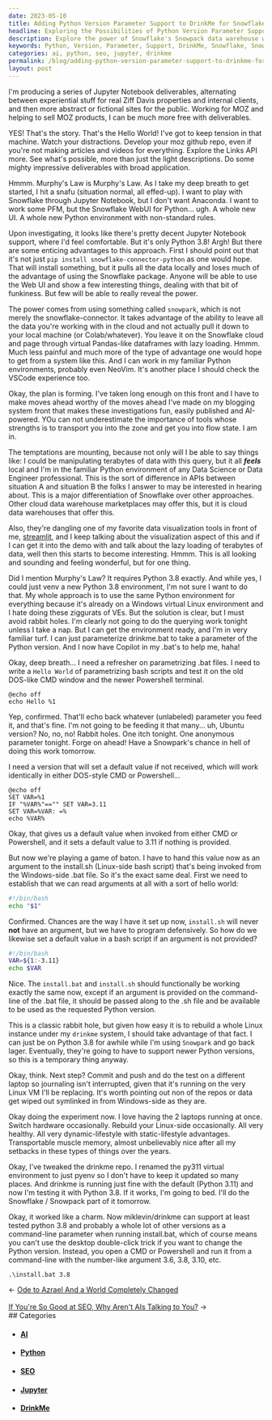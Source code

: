 ```yaml
---
date: 2023-05-10
title: Adding Python Version Parameter Support to DrinkMe for Snowflake Snowpack
headline: Exploring the Possibilities of Python Version Parameter Support with DrinkMe and Snowflake Snowpack
description: Explore the power of Snowflake's Snowpack data warehouse with Python 3.8 support. Learn how to set up a parameterized .bat file to install the Snowflake connector and access the data in a familiar Python environment. Discover the advantages of manipulating terabytes of data without pulling it down to your local machine.
keywords: Python, Version, Parameter, Support, DrinkMe, Snowflake, Snowpack, MOZ, Links, Data, SEOs, Content, Auto-Generated, AI, Industry, Ziff Davis, Jupyter Notebook, Experiential, Internal Clients, Abstract, Fictional, Sites, Brand, Impact, Rapidly Changing, Streamlit, Visualization, Lazy Loading, Terabytes, Query, APIs, Cloud, Data Warehouse, Marketplace, Copilot,
categories: ai, python, seo, jupyter, drinkme
permalink: /blog/adding-python-version-parameter-support-to-drinkme-for-snowflake-snowpack/
layout: post
---
```



I'm producing a series of Jupyter Notebook deliverables, alternating between
experiential stuff for real Ziff Davis properties and internal clients, and
then more abstract or fictional sites for the public. Working for MOZ and
helping to sell MOZ products, I can be much more free with deliverables.

YES! That's the story. That's the Hello World! I've got to keep tension in that
machine. Watch your distractions. Develop your moz github repo, even if you're
not making articles and videos for everything. Explore the Links API more. See
what's possible, more than just the light descriptions. Do some mighty
impressive deliverables with broad application.

Hmmm. Murphy's Law is Murphy's Law. As I take my deep breath to get started, I
hit a snafu (situation normal, all effed-up). I want to play with Snowflake
through Jupyter Notebook, but I don't want Anaconda. I want to work some PFM,
but the Snowflake WebUI for Python... ugh. A whole new UI. A whole new Python
environment with non-standard rules.

Upon investigating, it looks like there's pretty decent Jupyter Notebook
support, where I'd feel comfortable. But it's only Python 3.8! Argh! But there
are some enticing advantages to this approach. First I should point out that
it's not just `pip install snowflake-connector-python` as one would hope. That
will install something, but it pulls all the data locally and loses much of the
advantage of using the Snowflake package. Anyone will be able to use the Web UI
and show a few interesting things, dealing with that bit of funkiness. But few
will be able to really reveal the power.

The power comes from using something called `snowpark`, which is not merely the
snowflake-connector. It takes advantage of the ability to leave all the data
you're working with in the cloud and not actually pull it down to your local
machine (or Colab/whatever). You leave it on the Snowflake cloud and page
through virtual Pandas-like dataframes with lazy loading. Hmmm. Much less
painful and much more of the type of advantage one would hope to get from a
system like this. And I can work in my familiar Python environments, probably
even NeoVim. It's another place I should check the VSCode experience too.

Okay, the plan is forming. I've taken long enough on this front and I have to
make moves ahead worthy of the moves ahead I've made on my blogging system
front that makes these investigations fun, easily published and AI-powered. YOu
can not underestimate the importance of tools whose strengths is to transport
you into the zone and get you into flow state. I am in.

The temptations are mounting, because not only will I be able to say things
like: I could be manipulating terabytes of data with this query, but it all
***feels*** local and I'm in the familiar Python environment of any Data
Science or Data Engineer professional. This is the sort of difference in APIs
between situation A and situation B the folks I answer to may be interested in
hearing about. This is a major differentiation of Snowflake over other
approaches. Other cloud data warehouse marketplaces may offer this, but it is
cloud data warehouses that offer this.

Also, they're dangling one of my favorite data visualization tools in front of
me, [streamlit](https://streamlit.io/), and I keep talking about the
visualization aspect of this and if I can get it into the demo with and talk
about the lazy loading of terabytes of data, well then this starts to become
interesting. Hmmm. This is all looking and sounding and feeling wonderful, but
for one thing.

Did I mention Murphy's Law? It requires Python 3.8 exactly. And while yes, I
could just venv a new Python 3.8 environment, I'm not sure I want to do that.
My whole approach is to use the same Python environment for everything because
it's already on a Windows virtual Linux environment and I hate doing these
ziggurats of VEs. But the solution is clear, but I must avoid rabbit holes. I'm
clearly not going to do the querying work tonight unless I take a nap. But I
can get the environment ready, and I'm in very familiar turf. I can just
parameterize drinkme.bat to take a parameter of the Python version. And I now
have Copilot in my .bat's to help me, haha!

Okay, deep breath... I need a refresher on parametrizing .bat files. I need to
write a `Hello World` of parametrizing bash scripts and test it on the old
DOS-like CMD window and the newer Powershell terminal.

```
@echo off
echo Hello %1
```

Yep, confirmed. That'll echo back whatever (unlabeled) parameter you feed it,
and that's fine. I'm not going to be feeding it that many... uh, Ubuntu
version? No, no, no! Rabbit holes. One itch tonight. One anonymous parameter
tonight. Forge on ahead! Have a Snowpark's chance in hell of doing this work
tomorrow.

I need a version that will set a default value if not received, which will work
identically in either DOS-style CMD or Powershell...

```
@echo off
SET VAR=%1
IF "%VAR%"=="" SET VAR=3.11
SET VAR=%VAR: =%
echo %VAR%
```

Okay, that gives us a default value when invoked from either CMD or Powershell,
and it sets a default value to 3.11 if nothing is provided.

But now we're playing a game of baton. I have to hand this value now as an
argument to the install.sh (Linux-side bash script) that's being invoked from
the Windows-side .bat file. So it's the exact same deal. First we need to
establish that we can read arguments at all with a sort of hello world:

```bash
#!/bin/bash
echo "$1"
````

Confirmed. Chances are the way I have it set up now, `install.sh` will never
**not** have an argument, but we have to program defensively. So how do we
likewise set a default value in a bash script if an argument is not provided?

```bash
#!/bin/bash
VAR=${1:-3.11}
echo $VAR
```

Nice. The `install.bat` and `install.sh` should functionally be working exactly
the same now, except if an argument is provided on the command-line of the .bat
file, it should be passed along to the .sh file and be available to be used as
the requested Python version.

This is a classic rabbit hole, but given how easy it is to rebuild a whole
Linux instance under my `drinkme` system, I should take advantage of that fact.
I can just be on Python 3.8 for awhile while I'm using `Snowpark` and go back
lager. Eventually, they're going to have to support newer Python versions, so
this is a temporary thing anyway.

Okay, think. Next step? Commit and push and do the test on a different laptop
so journaling isn't interrupted, given that it's running on the very Linux VM
I'll be replacing. It's worth pointing out non of the repos or data get wiped
out symlinked in from Windows-side as they are.

Okay doing the experiment now. I love having the 2 laptops running at once.
Switch hardware occasionally. Rebuild your Linux-side occasionally. All very
healthy. All very dynamic-lifestyle with static-lifestyle advantages.
Transportable muscle memory, almost unbelievably nice after all my setbacks in
these types of things over the years.

Okay, I've tweaked the drinkme repo. I renamed the py311 virtual environment to
just pyenv so I don't have to keep it updated so many places. And drinkme is
running just fine with the default (Python 3.11) and now I'm testing it with
Python 3.8. If it works, I'm going to bed. I'll do the Snowflake / Snowpack
part of it tomorrow.

Okay, it worked like a charm. Now miklevin/drinkme can support at least tested
python 3.8 and probably a whole lot of other versions as a command-line
parameter when running install.bat, which of course means you can't use the
desktop double-click trick if you want to change the Python version. Instead,
you open a CMD or Powershell and run it from a command-line with the
number-like argument 3.6, 3.8, 3.10, etc.

    .\install.bat 3.8







<div class="arrow-links"><div class="post-nav-prev"><span class="arrow">&larr;&nbsp;</span><a href="/blog/ode-to-azrael-and-a-world-completely-changed/">Ode to Azrael And a World Completely Changed</a></div> &nbsp; <div class="post-nav-next"><a href="/blog/if-you-re-so-good-at-seo-why-aren-t-ais-talking-to-you/">If You're So Good at SEO, Why Aren't AIs Talking to You?</a><span class="arrow">&nbsp;&rarr;</span></div></div>
## Categories

<ul>
<li><h4><a href='/ai/'>AI</a></h4></li>
<li><h4><a href='/python/'>Python</a></h4></li>
<li><h4><a href='/seo/'>SEO</a></h4></li>
<li><h4><a href='/jupyter/'>Jupyter</a></h4></li>
<li><h4><a href='/drinkme/'>DrinkMe</a></h4></li></ul>